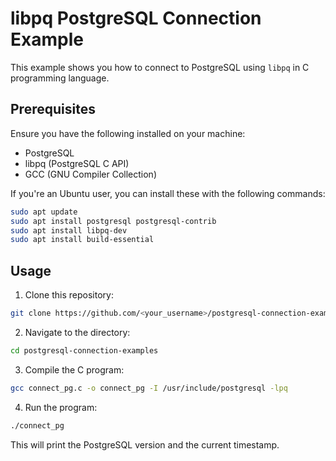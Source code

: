 # libpq PostgreSQL Connection Example

This example shows you how to connect to PostgreSQL using `libpq` in C programming language.

## Prerequisites

Ensure you have the following installed on your machine:

- PostgreSQL
- libpq (PostgreSQL C API)
- GCC (GNU Compiler Collection)

If you're an Ubuntu user, you can install these with the following commands:

```bash
sudo apt update
sudo apt install postgresql postgresql-contrib
sudo apt install libpq-dev
sudo apt install build-essential
```

## Usage

1. Clone this repository:

```bash
git clone https://github.com/<your_username>/postgresql-connection-examples.git
```

2. Navigate to the directory:

```bash
cd postgresql-connection-examples
```

3. Compile the C program:

```bash
gcc connect_pg.c -o connect_pg -I /usr/include/postgresql -lpq
```

4. Run the program:

```bash
./connect_pg
```

This will print the PostgreSQL version and the current timestamp.
